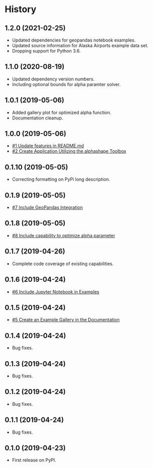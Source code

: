 # History

## 1.2.0 (2021-02-25)

* Updated dependencies for geopandas notebook examples.
* Updated source information for Alaska Airports example data set.
* Dropping support for Python 3.6.

## 1.1.0 (2020-08-19)

* Updated dependency version numbers.
* Including optional bounds for alpha paramter solver.

## 1.0.1 (2019-05-06)

* Added gallery plot for optimized alpha function.
* Documentation cleanup.

## 1.0.0 (2019-05-06)

* [#1 Update features in README.md](https://github.com/bellockk/alphashape/issues/1)
* [#2 Create Application Utilizing the alphashape Toolbox](https://github.com/bellockk/alphashape/issues/2)

## 0.1.10 (2019-05-05)

* Correcting formatting on PyPi long description.

## 0.1.9 (2019-05-05)

* [#7 Include GeoPandas Integration](https://github.com/bellockk/alphashape/issues/7)

## 0.1.8 (2019-05-05)

* [#8 Include capability to optimize alpha parameter](https://github.com/bellockk/alphashape/issues/8)

## 0.1.7 (2019-04-26)

* Complete code coverage of existing capabilities.

## 0.1.6 (2019-04-24)

* [#6 Include Jupyter Notebook in Examples](https://github.com/bellockk/alphashape/issues/6)

## 0.1.5 (2019-04-24)

* [#5 Create an Example Gallery in the Documentation](https://github.com/bellockk/alphashape/issues/5)

## 0.1.4 (2019-04-24)

* Bug fixes.

## 0.1.3 (2019-04-24)

* Bug fixes.

## 0.1.2 (2019-04-24)

* Bug fixes.

## 0.1.1 (2019-04-24)

* Bug fixes.

## 0.1.0 (2019-04-23)

* First release on PyPI.
